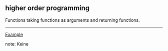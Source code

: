 ##  higher order programming

Functions taking functions as arguments and returning functions.

---
[Example](https://github.com/kirel/fun-js/tree/master/examples/first-class-functions.coffee)

note:
    Keine
